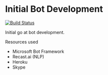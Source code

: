 # Initial Bot Development

[![Build Status](https://travis-ci.org/rohan-patil1/patro-bot.svg?branch=master)](https://travis-ci.org/rohan-patil1/patro-bot)

Initial go at bot development.

Resources used
- Microsoft Bot Framework
- Recast.ai (NLP)
- Heroku
- Skype
